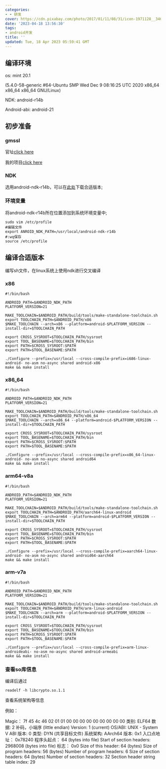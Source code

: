 ```yaml
---
categories:
- - 研发
cover: https://cdn.pixabay.com/photo/2017/01/11/08/31/icon-1971128__340.png
date: '2023-04-18 13:56:30'
tags:
- android开发
title: ''
updated: Tue, 18 Apr 2023 05:59:41 GMT
---
```

## 编译环境

os: mint 20.1

(5.4.0-58-generic #64-Ubuntu SMP Wed Dec 9 08:16:25 UTC 2020 x86_64 x86_64 x86_64 GNU/Linux)

NDK: android-r14b

Android-abi: android-21

## 初步准备

### gmssl

官址[click here]()

我的项目[click here](https://github.com/115Jiege/Gmssl.git)

### NDK

选用android-ndk-r14b，可以在[此处](https://www.androiddevtools.cn/)下载合适版本;

### 环境变量

将android-ndk-r14b所在位置添加到系统环境变量中;

```
sudo vim /etc/profile
#编辑文件
export ANROID_NDK_PATH=/usr/local/android-ndk-r14b
#:wq保存
source /etc/profile
```

## 编译合适版本

编写sh文件，在linux系统上使用ndk进行交叉编译

### x86

```
#!/bin/bash
 
ANDROID_PATH=$ANDROID_NDK_PATH
PLATFORM_VERSION=21
 
MAKE_TOOLCHAIN=$ANDROID_PATH/build/tools/make-standalone-toolchain.sh
export TOOLCHAIN_PATH=$ANDROID_PATH/x86
$MAKE_TOOLCHAIN --arch=x86 --platform=android-$PLATFORM_VERSION --install-dir=$TOOLCHAIN_PATH
 
export CROSS_SYSROOT=$TOOLCHAIN_PATH/sysroot
export TOOL_BASENAME=$TOOLCHAIN_PATH/bin
export PATH=$CROSS_SYSROOT:$PATH
export PATH=$TOOL_BASENAME:$PATH
 
./Configure --prefix=/usr/local --cross-compile-prefix=i686-linux-android- no-asm no-async shared android-x86
make && make install
```

### x86_64

```
#!/bin/bash
 
ANDROID_PATH=$ANDROID_NDK_PATH
PLATFORM_VERSION=21
 
MAKE_TOOLCHAIN=$ANDROID_PATH/build/tools/make-standalone-toolchain.sh
export TOOLCHAIN_PATH=$ANDROID_PATH/x86_64
$MAKE_TOOLCHAIN --arch=x86_64 --platform=android-$PLATFORM_VERSION --install-dir=$TOOLCHAIN_PATH
 
export CROSS_SYSROOT=$TOOLCHAIN_PATH/sysroot
export TOOL_BASENAME=$TOOLCHAIN_PATH/bin
export PATH=$CROSS_SYSROOT:$PATH
export PATH=$TOOL_BASENAME:$PATH
 
./Configure --prefix=/usr/local --cross-compile-prefix=x86_64-linux-android- no-asm no-async shared android64
make && make install
```

### arm64-v8a

```
#!/bin/bash
 
ANDROID_PATH=$ANDROID_NDK_PATH
PLATFORM_VERSION=21
 
MAKE_TOOLCHAIN=$ANDROID_PATH/build/tools/make-standalone-toolchain.sh
export TOOLCHAIN_PATH=$ANDROID_PATH/aarch64-linux-android
$MAKE_TOOLCHAIN --arch=arm64 --platform=android-$PLATFORM_VERSION --install-dir=$TOOLCHAIN_PATH

export CROSS_SYSROOT=$TOOLCHAIN_PATH/sysroot
export TOOL_BASENAME=$TOOLCHAIN_PATH/bin
export PATH=$CROSS_SYSROOT:$PATH
export PATH=$TOOL_BASENAME:$PATH
 
./Configure --prefix=/usr/local --cross-compile-prefix=aarch64-linux-android- no-asm no-async shared android64-aarch64
make && make install
```

### arm-v7a

```
#!/bin/bash
 
ANDROID_PATH=$ANDROID_NDK_PATH
PLATFORM_VERSION=21
 
MAKE_TOOLCHAIN=$ANDROID_PATH/build/tools/make-standalone-toolchain.sh
export TOOLCHAIN_PATH=$ANDROID_PATH/arm-linux-android
$MAKE_TOOLCHAIN --arch=arm --platform=android-$PLATFORM_VERSION --install-dir=$TOOLCHAIN_PATH
 
export CROSS_SYSROOT=$TOOLCHAIN_PATH/sysroot
export TOOL_BASENAME=$TOOLCHAIN_PATH/bin
export PATH=$CROSS_SYSROOT:$PATH
export PATH=$TOOL_BASENAME:$PATH
 
./Configure --prefix=/usr/local --cross-compile-prefix=arm-linux-androideabi- no-asm no-async shared android-armeabi
make && make install

```

### 查看so库信息

编译后通过

```
readelf -h libcrypto.so.1.1
```

查看系统架构等信息

例如：

Magic：   7f 45 4c 46 02 01 01 00 00 00 00 00 00 00 00 00
类别:                              ELF64
数据:                              2 补码，小端序 (little endian)
Version:                           1 (current)
OS/ABI:                            UNIX - System V
ABI 版本:                          0
类型:                              DYN (共享目标文件)
系统架构:                          AArch64
版本:                              0x1
入口点地址：               0x78240
程序头起点：          64 (bytes into file)
Start of section headers:          2968008 (bytes into file)
标志：             0x0
Size of this header:               64 (bytes)
Size of program headers:           56 (bytes)
Number of program headers:         6
Size of section headers:           64 (bytes)
Number of section headers:         32
Section header string table index: 29
